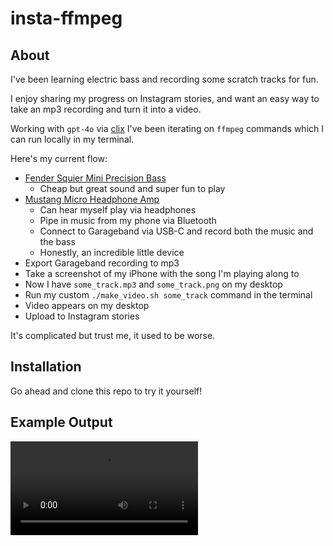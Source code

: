 # insta-ffmpeg

## About

I've been learning electric bass and recording some scratch tracks for fun.

I enjoy sharing my progress on Instagram stories, and want an easy way to take an mp3 recording and turn it into a video.

Working with `gpt-4o` via [clix](https://github.com/dgurns/clix) I've been iterating on `ffmpeg` commands which I can run locally in my terminal.

Here's my current flow:

- [Fender Squier Mini Precision Bass](https://www.amazon.com/Squier-Fender-Mini-Precision-Bass/dp/B088FXNS5S)
  - Cheap but great sound and super fun to play
- [Mustang Micro Headphone Amp](https://www.amazon.com/Fender-2311300000-Mustang-Micro/dp/B08TRQS1TX?th=1)
  - Can hear myself play via headphones
  - Pipe in music from my phone via Bluetooth
  - Connect to Garageband via USB-C and record both the music and the bass
  - Honestly, an incredible little device
- Export Garageband recording to mp3
- Take a screenshot of my iPhone with the song I'm playing along to
- Now I have `some_track.mp3` and `some_track.png` on my desktop
- Run my custom `./make_video.sh some_track` command in the terminal
- Video appears on my desktop
- Upload to Instagram stories

It's complicated but trust me, it used to be worse.

## Installation

Go ahead and clone this repo to try it yourself!

## Example Output

<video src="https://github.com/dgurns/insta-ffmpeg/assets/1173791/46004dd5-03e9-4d20-aa33-e5c03f08d33b" style="max-width:300px;"></video>
